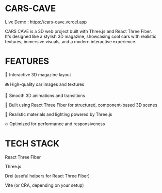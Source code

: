 # CARS-CAVE
Live Demo : https://cars-cave.vercel.app

CARS CAVE is a 3D web project built with Three.js and React Three Fiber.
It's designed like a stylish 3D magazine, showcasing cool cars with realistic textures, immersive visuals, and a modern interactive experience.

# FEATURES
📖 Interactive 3D magazine layout

🚘 High-quality car images and textures

🌟 Smooth 3D animations and transitions

🧩 Built using React Three Fiber for structured, component-based 3D scenes

🎨 Realistic materials and lighting powered by Three.js

🔥 Optimized for performance and responsiveness

# TECH STACK
React Three Fiber

Three.js

Drei (useful helpers for React Three Fiber)

Vite (or CRA, depending on your setup)
